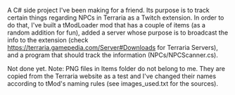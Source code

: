 A C# side project I've been making for a friend. Its purpose is to track certain things regarding NPCs in Terraria as a Twitch extension. In order to do that, I've built a tModLoader mod that has a couple of items (as a random addition for fun), added a server whose purpose is to broadcast the info to the extension (check https://terraria.gamepedia.com/Server#Downloads for Terraria Servers), and a program that should track the information (NPCs/NPCScanner.cs). 

Not done yet. 
Note: PNG files in Items folder do not belong to me. They are copied from the Terraria website as a test and I've changed their names according to tMod's naming rules (see images_used.txt for the sources).
